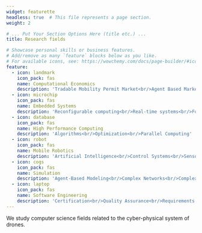 ```yaml
---
widget: featurette
headless: true  # This file represents a page section.
weight: 2

# ... Put Your Section Options Here (title etc.) ...
title: Research fields

# Showcase personal skills or business features.
# Add/remove as many `feature` blocks below as you like.
# For available icons, see: https://wowchemy.com/docs/page-builder/#icons
feature:
  - icon: landmark
    icon_pack: fas
    name: Computational Economics
    description: 'Tradable Mobility Permit Market<br/>Agent Based Market Simulation'
  - icon: microchip
    icon_pack: fas
    name: Embedded Systems
    description: 'Reconfigurable computing<br/>Real-time systems<br/>Formal model-based design<br/>Domain-specific architectures'
  - icon: database
    icon_pack: fas
    name: High Performance Computing
    description: 'Algorithms<br/>Optimization<br/>Parallel Computing'
  - icon: robot
    icon_pack: fas
    name: Mobile Robotics
    description: 'Artificial Intelligence<br/>Control Systems<br/>Sensor Fusion'
  - icon: cogs
    icon_pack: fas
    name: Simulation
    description: 'Agent-Based Modeling<br/>Complex Networks<br/>Complex Systems'
  - icon: laptop
    icon_pack: fas
    name: Software Engineering
    description: 'Certification<br/>Quality Assurance<br/>Requirements Engineering<br/>Information Systems'
---
```


We study computer science fields related to the cyber-physical system of
drones.
